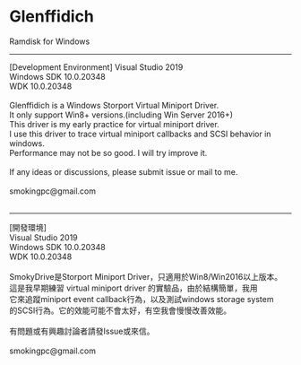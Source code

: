 # Glenffidich
Ramdisk for Windows<BR>
<HR>
[Development Environment]
Visual Studio 2019<BR>
Windows SDK 10.0.20348<BR>
WDK 10.0.20348<BR>
<BR>
Glenffidich is a Windows Storport Virtual Miniport Driver.<BR>
It only support Win8+ versions.(including Win Server 2016+)<BR>
This driver is my early practice for virtual miniport driver.<BR>
I use this driver to trace virtual miniport callbacks and SCSI behavior in windows.<BR>
Performance may not be so good. I will try improve it.<BR>
<BR>
If any ideas or discussions, please submit issue or mail to me.<BR>
<BR>
smokingpc@gmail.com<BR>
<BR>
<HR>
[開發環境]<BR>
Visual Studio 2019<BR>
Windows SDK 10.0.20348<BR>
WDK 10.0.20348<BR>
<BR>
SmokyDrive是Storport Miniport Driver，只適用於Win8/Win2016以上版本。<BR>
這是我早期練習 virtual miniport driver 的實驗品，由於結構簡單，我用<BR>
它來追蹤miniport event callback行為，以及測試windows storage system<BR>
的SCSI行為。它的效能可能不會太好，有空我會慢慢改善效能。<BR>
<BR>
有問題或有興趣討論者請發Issue或來信。<BR>
<BR>
smokingpc@gmail.com
